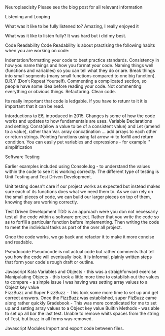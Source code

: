 Neuroplascisity 
Please see the blog post for all relevant information

Listening and Looping

What was it like to be fully listened to?
Amazing, I really enjoyed it

What was it like to listen fully?
It was hard but i did my best.

Code Readability
Code Readability is about practising the following habits when you are working on code:

Indentation/formatting your code to best practice standards.
Consistency in how you name things and how you format your code.
Naming things well (functions and variables) so you can tell what they do or are.
Break things into small segments (many small functions compared to one big function).
D.R.Y (Don't Repeat Yourself).
Commenting a complicated section, so people have some idea before reading your code.
Not commenting everything or obvious things.
Refactoring.
Clean code.

Its really important that code is ledgable. If you have to retunr to it it is important that it can be read. 


Intorductions to E6, introduced in 2015. Changes is some of how the code works and updates to how fundamentals are uses.
Variable Declarations and setting: Const(allow a value to be of a consistent value) and Let (amend to a value), rather than Var.
array concatination ... add arrays to each other or return strings. 
Pointing functions using fat arrow => to forfill and return condition.
You can easily put variables and expressions - for example '' simplification


Software Testing

Earlier examples included using Console.log - to understand the values within the code to see it is working correctly. The different type of testing is Unit Testing and Test Driven Development. 

Unit testing doesn't care if our project works as expected but instead makes sure each of its functions does what we need them to. As we can rely on the small pieces of code, we can build our larger pieces on top of them, knowing they are working correctly.

Test Driven Development
TDD is an approach were you don not necessarly test all the code within a software project. Rather that you write the code so as to forfill a particular function before implementing. Then writing the code to meet the  individual tasks as part of the over all project. 

Once the code works, we go back and refactor it to make it more concise and readable.

Pseudocode
Pseudocode is not actual code but rather comments that tell you how the code will eventually look. It is informal, plainly written steps that form your code's rough draft or outline.

Javascript Kata
Variables and Objects - this was a straighforward exercise
Manipulating Objects - this took a little more time to establish out the values to compare - a simple issue I was having was setting array values to a Object key value   
FizzBuzz and Super FizzBuzz - This took some more time to set up and get correct answers. Once the FizzBuzz was established, super FizBuzz came along rather quickly 
Gradebook - This was more complicated for me to set up and setting array values to a Object key value 
Builtin Methods - was able to set up all bar the last test. Unable to remove whits spaces from the string of Test, but buzz in all forms was removed. 

Javascript Modules
Import and export code between files. 


